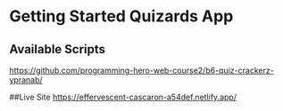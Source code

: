 # Getting Started Quizards App

## Available Scripts
https://github.com/programming-hero-web-course2/b6-quiz-crackerz-ypranab/

##Live Site
https://effervescent-cascaron-a54def.netlify.app/
